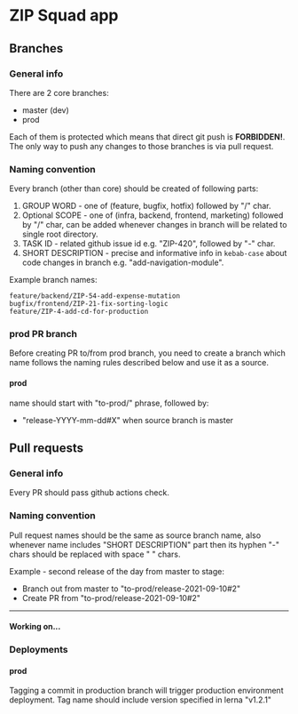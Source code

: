 # ZIP Squad app

## Branches

### General info

There are 2 core branches:

- master (dev)
- prod

Each of them is protected which means that direct git push is **FORBIDDEN!**.
The only way to push any changes to those branches is via pull request.

### Naming convention

Every branch (other than core) should be created of following parts:

1. GROUP WORD - one of (feature, bugfix, hotfix) followed by "/" char.
2. Optional SCOPE - one of (infra, backend, frontend, marketing) followed by "/" char,
   can be added whenever changes in branch will be related to single root directory.
3. TASK ID - related github issue id e.g. "ZIP-420", followed by "-" char.
4. SHORT DESCRIPTION - precise and informative info in `kebab-case` about code changes in branch
   e.g. "add-navigation-module".

Example branch names:

```
feature/backend/ZIP-54-add-expense-mutation
bugfix/frontend/ZIP-21-fix-sorting-logic
feature/ZIP-4-add-cd-for-production
```

### prod PR branch

Before creating PR to/from prod branch, you need to create a branch which name follows the naming rules described below and use it as a source.

#### prod

name should start with "to-prod/" phrase, followed by:

- "release-YYYY-mm-dd#X" when source branch is master

## Pull requests

### General info

Every PR should pass github actions check.

### Naming convention

Pull request names should be the same as source branch name, also whenever name includes "SHORT DESCRIPTION" part then its hyphen "-" chars should be replaced with space " " chars.

Example - second release of the day from master to stage:

- Branch out from master to "to-prod/release-2021-09-10#2"
- Create PR from "to-prod/release-2021-09-10#2"

---

#### Working on...

### Deployments

#### prod

Tagging a commit in production branch will trigger production environment deployment.
Tag name should include version specified in lerna "v1.2.1"
